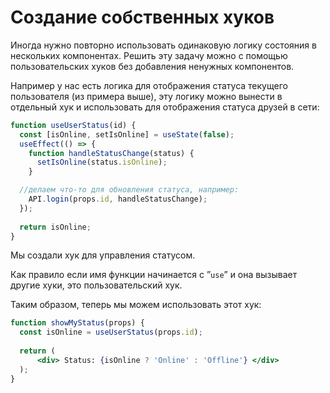 # Создание собственных хуков

Иногда нужно повторно использовать одинаковую логику состояния в нескольких компонентах. Решить эту задачу можно с помощью пользовательских хуков без добавления ненужных компонентов.

Например у нас есть логика для отображения статуса текущего пользователя \(из примера выше\), эту логику можно вынести в отдельный хук и использовать для отображения статуса друзей в сети:

```jsx
function useUserStatus(id) {
  const [isOnline, setIsOnline] = useState(false);
  useEffect(() => {
    function handleStatusChange(status) {
      setIsOnline(status.isOnline);
    }

  //делаем что-то для обновления статуса, например:
    API.login(props.id, handleStatusChange);
  });
  
  return isOnline;
}
```

Мы создали хук для управления статусом.

Как правило если имя функции начинается с ”`use`” и она вызывает другие хуки, это пользовательский хук.

Таким образом, теперь мы можем использовать этот хук:

```jsx
function showMyStatus(props) {
  const isOnline = useUserStatus(props.id);
  
  return (
      <div> Status: {isOnline ? 'Online' : 'Offline'} </div>
  );
}
```

